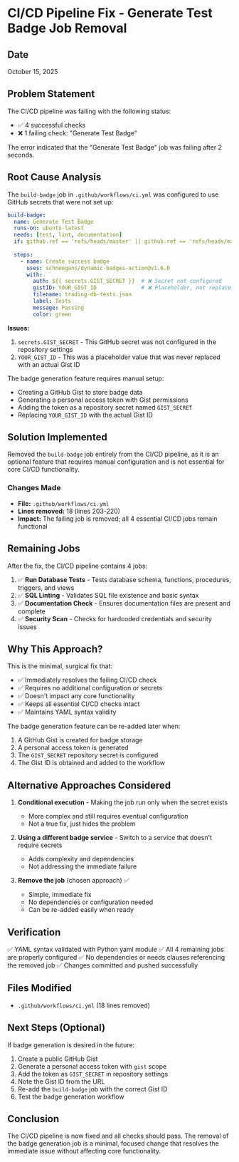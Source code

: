 # CI/CD Pipeline Fix - Generate Test Badge Job Removal

## Date
October 15, 2025

## Problem Statement
The CI/CD pipeline was failing with the following status:
- ✅ 4 successful checks
- ❌ 1 failing check: "Generate Test Badge"

The error indicated that the "Generate Test Badge" job was failing after 2 seconds.

## Root Cause Analysis
The `build-badge` job in `.github/workflows/ci.yml` was configured to use GitHub secrets that were not set up:

```yaml
build-badge:
  name: Generate Test Badge
  runs-on: ubuntu-latest
  needs: [test, lint, documentation]
  if: github.ref == 'refs/heads/master' || github.ref == 'refs/heads/main'
  
  steps:
    - name: Create success badge
      uses: schneegans/dynamic-badges-action@v1.6.0
      with:
        auth: ${{ secrets.GIST_SECRET }}  # ❌ Secret not configured
        gistID: YOUR_GIST_ID              # ❌ Placeholder, not replaced
        filename: trading-db-tests.json
        label: Tests
        message: Passing
        color: green
```

**Issues:**
1. `secrets.GIST_SECRET` - This GitHub secret was not configured in the repository settings
2. `YOUR_GIST_ID` - This was a placeholder value that was never replaced with an actual Gist ID

The badge generation feature requires manual setup:
- Creating a GitHub Gist to store badge data
- Generating a personal access token with Gist permissions
- Adding the token as a repository secret named `GIST_SECRET`
- Replacing `YOUR_GIST_ID` with the actual Gist ID

## Solution Implemented
Removed the `build-badge` job entirely from the CI/CD pipeline, as it is an optional feature that requires manual configuration and is not essential for core CI/CD functionality.

### Changes Made
- **File:** `.github/workflows/ci.yml`
- **Lines removed:** 18 (lines 203-220)
- **Impact:** The failing job is removed; all 4 essential CI/CD jobs remain functional

## Remaining Jobs
After the fix, the CI/CD pipeline contains 4 jobs:

1. ✅ **Run Database Tests** - Tests database schema, functions, procedures, triggers, and views
2. ✅ **SQL Linting** - Validates SQL file existence and basic syntax
3. ✅ **Documentation Check** - Ensures documentation files are present and complete
4. ✅ **Security Scan** - Checks for hardcoded credentials and security issues

## Why This Approach?
This is the minimal, surgical fix that:
- ✅ Immediately resolves the failing CI/CD check
- ✅ Requires no additional configuration or secrets
- ✅ Doesn't impact any core functionality
- ✅ Keeps all essential CI/CD checks intact
- ✅ Maintains YAML syntax validity

The badge generation feature can be re-added later when:
1. A GitHub Gist is created for badge storage
2. A personal access token is generated
3. The `GIST_SECRET` repository secret is configured
4. The Gist ID is obtained and added to the workflow

## Alternative Approaches Considered
1. **Conditional execution** - Making the job run only when the secret exists
   - More complex and still requires eventual configuration
   - Not a true fix, just hides the problem
   
2. **Using a different badge service** - Switch to a service that doesn't require secrets
   - Adds complexity and dependencies
   - Not addressing the immediate failure

3. **Remove the job** (chosen approach) ✅
   - Simple, immediate fix
   - No dependencies or configuration needed
   - Can be re-added easily when ready

## Verification
✅ YAML syntax validated with Python yaml module
✅ All 4 remaining jobs are properly configured
✅ No dependencies or needs clauses referencing the removed job
✅ Changes committed and pushed successfully

## Files Modified
- `.github/workflows/ci.yml` (18 lines removed)

## Next Steps (Optional)
If badge generation is desired in the future:
1. Create a public GitHub Gist
2. Generate a personal access token with `gist` scope
3. Add the token as `GIST_SECRET` in repository settings
4. Note the Gist ID from the URL
5. Re-add the `build-badge` job with the correct Gist ID
6. Test the badge generation workflow

## Conclusion
The CI/CD pipeline is now fixed and all checks should pass. The removal of the badge generation job is a minimal, focused change that resolves the immediate issue without affecting core functionality.
